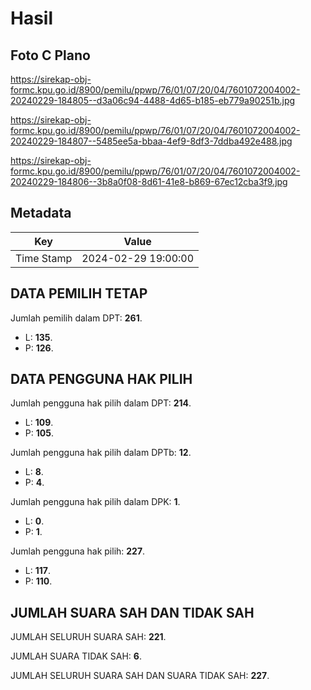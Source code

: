 # Hasil

## Foto C Plano

https://sirekap-obj-formc.kpu.go.id/8900/pemilu/ppwp/76/01/07/20/04/7601072004002-20240229-184805--d3a06c94-4488-4d65-b185-eb779a90251b.jpg

https://sirekap-obj-formc.kpu.go.id/8900/pemilu/ppwp/76/01/07/20/04/7601072004002-20240229-184807--5485ee5a-bbaa-4ef9-8df3-7ddba492e488.jpg

https://sirekap-obj-formc.kpu.go.id/8900/pemilu/ppwp/76/01/07/20/04/7601072004002-20240229-184806--3b8a0f08-8d61-41e8-b869-67ec12cba3f9.jpg


## Metadata

| Key        | Value               |
| ---------- | ------------------- |
| Time Stamp | 2024-02-29 19:00:00 |


## DATA PEMILIH TETAP

Jumlah pemilih dalam DPT: **261**.
 * L: **135**.
 * P: **126**.

## DATA PENGGUNA HAK PILIH

Jumlah pengguna hak pilih dalam DPT: **214**.
 * L: **109**.
 * P: **105**.

Jumlah pengguna hak pilih dalam DPTb: **12**.
 * L: **8**.
 * P: **4**.

Jumlah pengguna hak pilih dalam DPK: **1**.
 * L: **0**.
 * P: **1**.

Jumlah pengguna hak pilih: **227**.
 * L: **117**.
 * P: **110**.

## JUMLAH SUARA SAH DAN TIDAK SAH

JUMLAH SELURUH SUARA SAH: **221**.

JUMLAH SUARA TIDAK SAH: **6**.

JUMLAH SELURUH SUARA SAH DAN SUARA TIDAK SAH: **227**.


